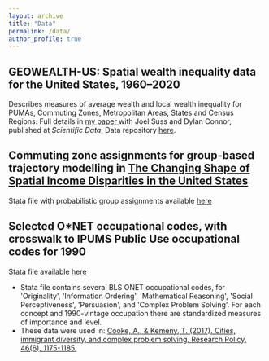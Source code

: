 ```yaml
---
layout: archive
title: "Data"
permalink: /data/
author_profile: true
---
```


<h2>GEOWEALTH-US: Spatial wealth inequality data for the United States, 1960–2020 </h2>

Describes measures of average wealth and local wealth inequality for PUMAs, Commuting Zones, Metropolitan Areas, States and Census Regions. Full details in <a href="https://doi.org/10.1038/s41597-024-03059-9" target="_blank"> my paper </a> with Joel Suss and Dylan Connor, published at <i>Scientific Data</i>; Data repository <a href="https://doi.org/10.3886/E192306" target="_blank">here</a>.


<h2>Commuting zone assignments for group-based trajectory modelling in <a href="https://doi.org/10.1080/00130095.2023.2244111" target="_blank"> The Changing Shape of Spatial Income Disparities in the United States </a>  </h2>

Stata file with probabilistic group assignments available <a href="/files/traj_probabilities.dta" target="_blank">here</a>

<h2>Selected O*NET occupational codes, with crosswalk to IPUMS Public Use occupational codes for 1990 </h2>
  
Stata file available <a href="/files/onet-master_selected.dta" target="_blank">here</a>

- Stata file contains several BLS ONET occupational codes, for 'Originality', 'Information Ordering', 'Mathematical Reasoning', 'Social Perceptiveness', 'Persuasion', and 'Complex Problem Solving'. For each concept and 1990-vintage occupation there are standardized measures of importance and level.
- These data were used in: <a href="https://www.sciencedirect.com/science/article/pii/S0048733317300781" target="_blank">Cooke, A., & Kemeny, T. (2017). Cities, immigrant diversity, and complex problem solving. Research Policy, 46(6), 1175-1185.</a>
